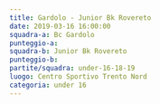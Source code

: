 ```yaml
---
title: Gardolo - Junior Bk Rovereto
date: 2019-03-16 16:00:00
squadra-a: Bc Gardolo
punteggio-a: 
squadra-b: Junior Bk Rovereto
punteggio-b: 
partite/squadra: under-16-18-19
luogo: Centro Sportivo Trento Nord
categoria: under 16
---
```

